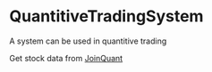 # QuantitiveTradingSystem

A system can be used in quantitive trading

Get stock data from [JoinQuant](https://www.joinquant.com)

